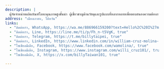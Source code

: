 ```yaml
---
description: |
  ผู้จัดจำหน่ายผลิตภัณฑ์โลหะคุณภาพสูงชั้นนำ ผู้เชี่ยวชาญด้านวัสดุและรูปแบบที่หลากหลายเพื่อตอบสนองความต้องการทางอุตสาหกรรมและการค้า
address: "เมืองเกาสง, ไต้หวัน"
links:
  - "ติดต่อเรา, WhatsApp, https://wa.me/886966159200?text=Hello%2C%20I%27m%20interested%20in%20learning%20more%20about%20your%20products, true"
  - "ติดต่อเรา, Line, https://line.me/ti/p/Fh_n-t5VgK, true"
  - "ติดต่อเรา, Telegram, https://t.me/billytaipei, true"
  - "ติดต่อเรา, LinkedIn, https://www.linkedin.com/in/william-cruz-molina-39150347/, true"
  - "โซเชียลมีเดีย, Facebook, https://www.facebook.com/wamolina/, true"
  - "โซเชียลมีเดีย, Instagram, https://www.instagram.com/willi_cruz101/, true"
  - "โซเชียลมีเดีย, X, https://x.com/billyTaiwan101, true"

---
```

